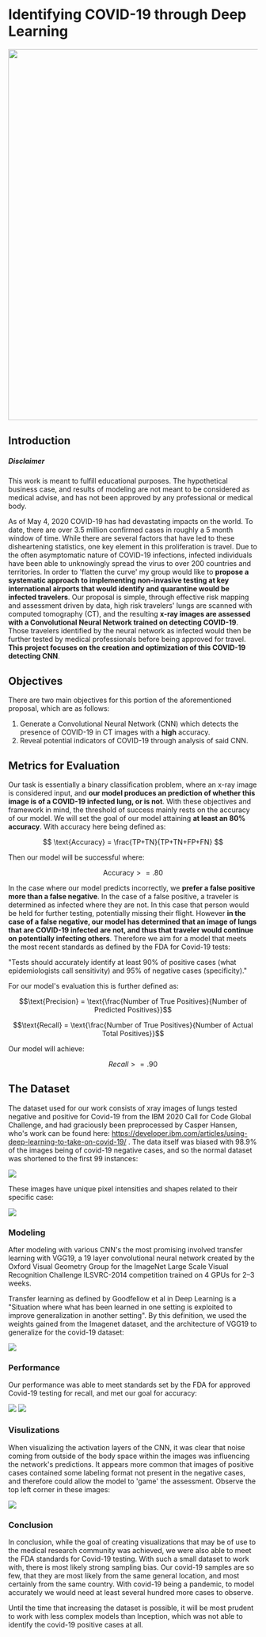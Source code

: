 # Identifying COVID-19 through Deep Learning


<img src='images\corona_gif.gif' width="750" align="center">

## Introduction

##### **Disclaimer**

This work is meant to fulfill educational purposes. The hypothetical business case, and results of modeling are not meant to be considered as medical advise, and has not been approved by any professional or medical body.

As of May 4, 2020 COVID-19 has had devastating impacts on the world. To date, there are over 3.5 million confirmed cases in roughly a 5 month window of time. While there are several factors that have led to these disheartening statistics, one key element in this proliferation is travel. Due to the often asymptomatic nature of COVID-19 infections, infected individuals have been able to unknowingly spread the virus to over 200 countries and territories. 
In order to 'flatten the curve' my group would like to **propose a systematic approach to implementing non-invasive testing at key international airports that would identify and quarantine would be infected travelers**. Our proposal is simple, through effective risk mapping and assessment driven by data, high risk travelers' lungs are scanned with computed tomography (CT), and the resulting **x-ray images are assessed with a Convolutional Neural Network trained on detecting COVID-19**. Those travelers identified by the neural network as infected would then be further tested by medical professionals before being approved for travel. **This project focuses on the creation and optimization of this COVID-19 detecting CNN**.

## Objectives

There are two main objectives for this portion of the aforementioned proposal, which are as follows:
 1. Generate a Convolutional Neural Network (CNN) which detects the presence of COVID-19 in CT images with a **high** accuracy.
 2. Reveal potential indicators of COVID-19 through analysis of said CNN.

## Metrics for Evaluation

Our task is essentially a binary classification problem, where an x-ray image is considered input, and **our model produces an prediction of whether this image is of a COVID-19 infected lung, or is not**. With these objectives and framework in mind, the threshold of success mainly rests on the accuracy of our model. We will set the goal of our model attaining **at least an 80% accuracy**. With accuracy here being defined as:

$$ \text{Accuracy} = \frac{TP+TN}{TP+TN+FP+FN} $$

Then our model will be successful where:

$$\text{Accuracy} >= .80$$


In the case where our model predicts incorrectly, we **prefer a false positive more than a false negative**. In the case of a false positive, a traveler is determined as infected where they are not. In this case that person would be held for further testing, potentially missing their flight. However **in the case of a false negative, our model has determined that an image of lungs that are COVID-19 infected are not, and thus that traveler would continue on potentially infecting others**. Therefore we aim for a model that meets the most recent standards as defined by the FDA for Covid-19 tests:

"Tests should accurately identify at least 90% of positive cases (what epidemiologists call sensitivity) and 95% of negative cases (specificity)."

For our model's evaluation this is further defined as:


$$\text{Precision} = \text{\frac{Number of True Positives}{Number of Predicted Positives}}$$

  

$$\text{Recall} = \text{\frac{Number of True Positives}{Number of Actual Total Positives}}$$

Our model will achieve:

$$ Recall >= .90 $$


## The Dataset

The dataset used for our work consists of xray images of lungs tested negative and positive for Covid-19 from the IBM 2020 Call for Code Global Challenge, and had graciously been preprocessed by Casper Hansen, who's work can be found here: https://developer.ibm.com/articles/using-deep-learning-to-take-on-covid-19/ . The data itself was biased with 98.9% of the images being of covid-19 negative cases, and so the normal dataset was shortened to the first 99 instances:

<img src='images\dist.PNG'>

These images have unique pixel intensities and shapes related to their specific case:

<img src='images\tensorboard_img\pos_ex.png'>



### Modeling

After modeling with various CNN's the most promising involved transfer learning with VGG19, a 19 layer convolutional neural network created by the Oxford Visual Geometry Group for the ImageNet Large Scale Visual Recognition Challenge ILSVRC-2014 competition trained on 4 GPUs for 2–3 weeks.

Transfer learning as defined by Goodfellow et al in Deep Learning is a "Situation where what has been learned in one setting is exploited to improve generalization in another setting". By this definition, we used the weights gained from the Imagenet dataset, and the architecture of VGG19 to generalize for the covid-19 dataset:

<img src='images\tensorboard_img\full_vgg19.png'>

### Performance

Our performance was able to meet standards set by the FDA for approved Covid-19 testing for recall, and met our goal for accuracy:

<img src='images\tensorboard_img\vgg_success_matrix.PNG'>
          
<img src='images\tensorboard_img\vgg_success_report.PNG'>

### Visulizations

When visualizing the activation layers of the CNN, it was clear that noise coming from outside of the body space within the images was influencing the network's predictions. It appears more common that images of positive cases contained some labeling format not present in the negative cases, and therefore could allow the model to 'game' the assessment. Observe the top left corner in these images:

<img src='images\tensorboard_img\layer_images.png'>

### Conclusion

In conclusion, while the goal of creating visualizations that may be of use to the medical research community was achieved, we were also able to meet the FDA standards for Covid-19 testing. With such a small dataset to work with, there is most likely strong sampling bias. Our covid-19 samples are so few, that they are most likely from the same general location, and most certainly from the same country. With covid-19 being a pandemic, to model accurately we would need at least several hundred more cases to observe.

Until the time that increasing the dataset is possible, it will be most prudent to work with less complex models than Inception, which was not able to identify the covid-19 positive cases at all.